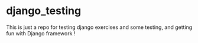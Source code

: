 # django_testing
This is just a repo for testing django exercises and some testing, and getting fun with Django framework !
